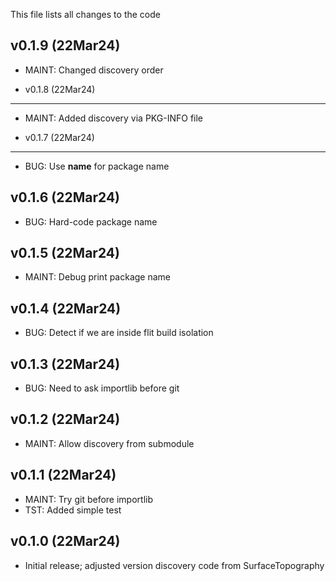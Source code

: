 This file lists all changes to the code

v0.1.9 (22Mar24)
----------------

* MAINT: Changed discovery order

* v0.1.8 (22Mar24)
----------------

* MAINT: Added discovery via PKG-INFO file

* v0.1.7 (22Mar24)
----------------

* BUG: Use __name__ for package name

v0.1.6 (22Mar24)
----------------

* BUG: Hard-code package name

v0.1.5 (22Mar24)
----------------

* MAINT: Debug print package name

v0.1.4 (22Mar24)
----------------

* BUG: Detect if we are inside flit build isolation

v0.1.3 (22Mar24)
----------------

* BUG: Need to ask importlib before git

v0.1.2 (22Mar24)
----------------

* MAINT: Allow discovery from submodule

v0.1.1 (22Mar24)
----------------

* MAINT: Try git before importlib
* TST: Added simple test

v0.1.0 (22Mar24)
----------------

* Initial release; adjusted version discovery code from SurfaceTopography
